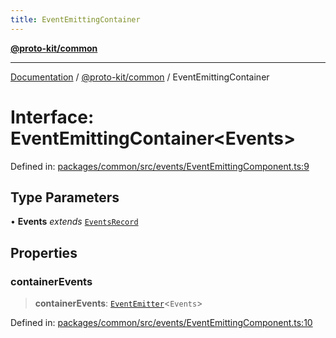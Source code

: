 ```yaml
---
title: EventEmittingContainer
---
```


[**@proto-kit/common**](../README.md)

***

[Documentation](../../../README.md) / [@proto-kit/common](../README.md) / EventEmittingContainer

# Interface: EventEmittingContainer\<Events\>

Defined in: [packages/common/src/events/EventEmittingComponent.ts:9](https://github.com/proto-kit/framework/blob/28efa802e3737fc3b77339148b307ef7246f3ef1/packages/common/src/events/EventEmittingComponent.ts#L9)

## Type Parameters

• **Events** *extends* [`EventsRecord`](../type-aliases/EventsRecord.md)

## Properties

### containerEvents

> **containerEvents**: [`EventEmitter`](../classes/EventEmitter.md)\<`Events`\>

Defined in: [packages/common/src/events/EventEmittingComponent.ts:10](https://github.com/proto-kit/framework/blob/28efa802e3737fc3b77339148b307ef7246f3ef1/packages/common/src/events/EventEmittingComponent.ts#L10)
